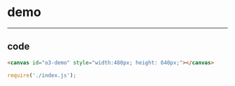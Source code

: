 # demo

-----

## code

```html
<canvas id="o3-demo" style="width:480px; height: 640px;"></canvas>
```

```js
require('./index.js');

```

